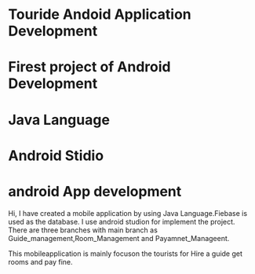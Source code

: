 # Touride Andoid Application Development
# Firest project of Android Development
# Java Language
# Android Stidio
# android App development


Hi, I have created a mobile application by using Java Language.Fiebase is used as the database. I use android studion for implement the project. There are three branches with main branch as Guide_management,Room_Management and Payamnet_Manageent. 

This mobileapplication is mainly focuson the tourists for Hire a guide get rooms and pay fine.

